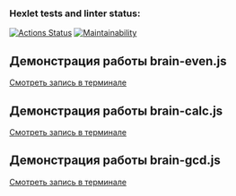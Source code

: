 ### Hexlet tests and linter status:
[![Actions Status](https://github.com/KateChe31/frontend-project-44/actions/workflows/hexlet-check.yml/badge.svg)](https://github.com/KateChe31/frontend-project-44/actions)
[![Maintainability](https://api.codeclimate.com/v1/badges/4a5616b22f34629087fa/maintainability)](https://codeclimate.com/github/KateChe31/frontend-project-44/maintainability)
## Демонстрация работы brain-even.js
[Смотреть запись в терминале]( https://asciinema.org/connect/a69561bc-070b-40e4-9a31-cfc173f7f842)
## Демонстрация работы brain-calc.js
[Смотреть запись в терминале]( https://asciinema.org/a/5OadaYOMLkEyfb4kMb1yoFihC)
## Демонстрация работы brain-gcd.js
[Смотреть запись в терминале](https://asciinema.org/a/QZBrkNqHteOK85ZmxKz65xaXY)